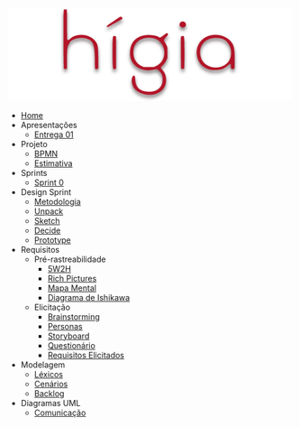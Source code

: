 <a href="/">
    <img src="assets/images/higia/higia.png" class="sidebar-logo">
</a>

- [Home](README.md)
- Apresentações
  - [Entrega 01](./videos/entrega1.md)
- Projeto
  - [BPMN](./03-projeto/bpmn.md)
  - [Estimativa](./03-projeto/estimativas.md)
- Sprints
  - [Sprint 0](./00-sprint/sprint0)
- Design Sprint
  - [Metodologia](01-designSprint/metodologia.md)
  - [Unpack](./01-designSprint/brainstorming.md)
  - [Sketch](./01-designSprint/protipoPapel.md)
  - [Decide](./01-designSprint/prototipoMediaFidelidade.md)
  - [Prototype](./01-designSprint/prototipoAlta.md)
- Requisitos
  - Pré-rastreabilidade
    - [5W2H](./02-requisitos/pre-rastreabilidade/5w2h)
    - [Rich Pictures](./02-requisitos/pre-rastreabilidade/richPicture.md)
    - [Mapa Mental](./02-requisitos/pre-rastreabilidade/mapaMental.md)
    - [Diagrama de Ishikawa](./02-requisitos/pre-rastreabilidade/ishikawa.md)
  - Elicitação
    - [Brainstorming](./02-requisitos/elicitacao/brainstorming.md)
    - [Personas](./02-requisitos/elicitacao/personas.md)
    - [Storyboard](./02-requisitos/elicitacao/storyboard.md)
    - [Questionário](./02-requisitos/elicitacao/questionario.md)
    - [Requisitos Elicitados](./02-requisitos/elicitacao/requisitosElicitados.md)
- Modelagem
  - [Léxicos](./02-requisitos/modelagem/lexicos.md)
  - [Cenários](./02-requisitos/modelagem/cenarios.md)
  - [Backlog](./02-requisitos/modelagem/backlog.md)
- Diagramas UML
  - [Comunicação](./04-diagramasUML/diagramaComunicacao.md)